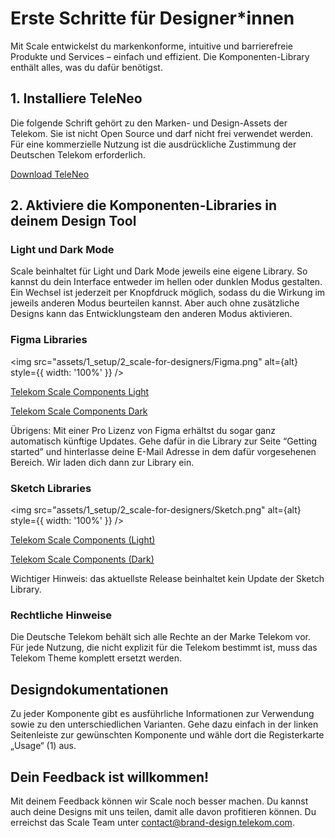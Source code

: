 # Erste Schritte für Designer*innen

Mit Scale entwickelst du markenkonforme, intuitive und barrierefreie Produkte und Services – einfach und effizient. Die Komponenten-Library enthält alles, was du dafür benötigst.

## 1. Installiere TeleNeo

Die folgende Schrift gehört zu den Marken- und Design-Assets der Telekom. Sie ist nicht Open Source und darf nicht frei verwendet werden. Für eine kommerzielle Nutzung ist die ausdrückliche Zustimmung der Deutschen Telekom erforderlich.

[Download TeleNeo](https://www.brand-design.telekom.com/asset/font-0-teleneo/)

## 2. Aktiviere die Komponenten-Libraries in deinem Design Tool

### Light und Dark Mode

Scale beinhaltet für Light und Dark Mode jeweils eine eigene Library. So kannst du dein Interface entweder im hellen oder dunklen Modus gestalten. Ein Wechsel ist jederzeit per Knopfdruck möglich, sodass du die Wirkung im jeweils anderen Modus beurteilen kannst. Aber auch ohne zusätzliche Designs kann das Entwicklungsteam den anderen Modus aktivieren.

### Figma Libraries
<img src="assets/1_setup/2_scale-for-designers/Figma.png" alt={alt} style={{ width: '100%' }} />

<p><a href="https://www.figma.com/file/3xCcfn6sawB7EcfUjpr7OE/%E2%98%80%EF%B8%8F-Telekom-Scale-Beta-Light-1.0.0?type=design&node-id=11505%3A145418&mode=design&t=nAdhrYOpRNgurAwy-1" rel="nofollow" class="matomo_download">Telekom Scale Components Light </a></p>

<p><a href="https://www.figma.com/file/tdmMhhu1FbA0GTapn3cGb1/%F0%9F%8C%92Telekom-Scale-Beta-Dark-1.0.0?type=design&node-id=13102%3A157996&mode=design&t=ne7mjHvtsCeTlqjL-1" rel="nofollow" class="matomo_download">Telekom Scale Components Dark </a></p>

Übrigens: Mit einer Pro Lizenz von Figma erhältst du sogar ganz automatisch künftige Updates. Gehe dafür in die Library zur Seite “Getting started” und hinterlasse deine E-Mail Adresse in dem dafür vorgesehenen Bereich. Wir laden dich dann zur Library ein.

### Sketch Libraries
<img src="assets/1_setup/2_scale-for-designers/Sketch.png" alt={alt} style={{ width: '100%' }} />

<p><a href="sketch://add-library?url=https%3A%2F%2Fwww.brand-design.telekom.com%2Fsketch-light.rss" rel="nofollow" class="matomo_download">Telekom Scale Components (Light)</a></p>

<p><a href="sketch://add-library?url=https%3A%2F%2Fwww.brand-design.telekom.com%2Fsketch-dark.rss" rel="nofollow" class="matomo_download">Telekom Scale Components (Dark)</a></p>

Wichtiger Hinweis: das aktuellste Release beinhaltet kein Update der Sketch Library.

### Rechtliche Hinweise

Die Deutsche Telekom behält sich alle Rechte an der Marke Telekom vor. Für jede Nutzung, die nicht explizit für die Telekom bestimmt ist, muss das Telekom Theme komplett ersetzt werden.

## Designdokumentationen

Zu jeder Komponente gibt es ausführliche Informationen zur Verwendung sowie zu den unterschiedlichen Varianten. Gehe dazu einfach in der linken Seitenleiste zur gewünschten Komponente und wähle dort die Registerkarte „Usage“ (1) aus.

## Dein Feedback ist willkommen!

Mit deinem Feedback können wir Scale noch besser machen. Du kannst auch deine Designs mit uns teilen, damit alle davon profitieren können. Du erreichst das Scale Team unter [contact@brand-design.telekom.com](mailto:contact@brand-design.telekom.com).
